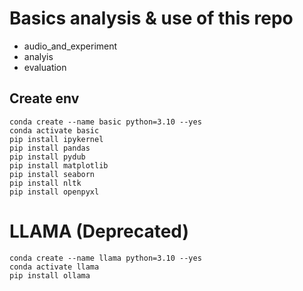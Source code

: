 # Basics analysis & use of this repo
- audio_and_experiment
- analyis
- evaluation

## Create env

```
conda create --name basic python=3.10 --yes
conda activate basic
pip install ipykernel
pip install pandas
pip install pydub
pip install matplotlib
pip install seaborn
pip install nltk
pip install openpyxl
```


# LLAMA (Deprecated)

```
conda create --name llama python=3.10 --yes
conda activate llama
pip install ollama
```